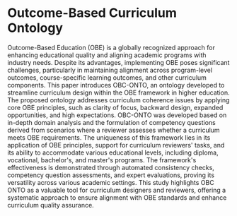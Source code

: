 # Outcome-Based Curriculum Ontology
Outcome-Based Education (OBE) is a globally recognized approach for enhancing educational quality and aligning academic programs with industry needs. Despite its advantages, implementing OBE poses significant challenges, particularly in maintaining alignment across program-level outcomes, course-specific learning outcomes, and other curriculum components. This paper introduces OBC-ONTO, an ontology developed to streamline curriculum design within the OBE framework in higher education. The proposed ontology addresses curriculum coherence issues by applying core OBE principles, such as clarity of focus, backward design, expanded opportunities, and high expectations. OBC-ONTO was developed based on in-depth domain analysis and the formulation of competency questions derived from scenarios where a reviewer assesses whether a curriculum meets OBE requirements. The uniqueness of this framework lies in its application of OBE principles, support for curriculum reviewers' tasks, and its ability to accommodate various educational levels, including diploma, vocational, bachelor's, and master's programs. The framework's effectiveness is demonstrated through automated consistency checks, competency question assessments, and expert evaluations, proving its versatility across various academic settings. This study highlights OBC ONTO as a valuable tool for curriculum designers and reviewers, offering a systematic approach to ensure alignment with OBE standards and enhance curriculum quality assurance.
